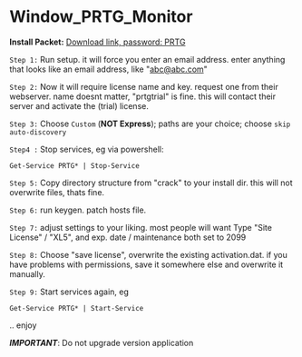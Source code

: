# Window_PRTG_Monitor

**Install Packet:**
[Download link, password: PRTG](https://drive.google.com/file/d/1fdtsfZq4p6yy0dHLklmxVVMstBaasGBd/view?usp=sharing)

`Step 1:` Run setup. it will force you enter an email address. enter anything that looks like an email address, like "abc@abc.com"

`Step 2:` Now it will require license name and key. request one from their webserver. name doesnt matter, "prtgtrial" is fine.
   this will contact their server and activate the (trial) license.

`Step 3:` Choose `Custom` (**NOT Express**); paths are your choice; choose `skip auto-discovery`

`Step4 :` Stop services, eg via powershell: 
```
Get-Service PRTG* | Stop-Service
```

`Step 5:` Copy directory structure from "crack" to your install dir. this will not overwrite files, thats fine.

`Step 6:` run keygen. patch hosts file.

`Step 7:` adjust settings to your liking. most people will want Type "Site License" / "XL5", and exp. date / maintenance both set to 2099

`Step 8:` Choose "save license", overwrite the existing activation.dat. if you have problems with permissions, save it somewhere else and overwrite it manually.

`Step 9:` Start services again, eg 
```
Get-Service PRTG* | Start-Service
```

.. enjoy

***IMPORTANT***: Do not upgrade version application


